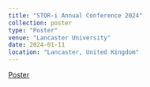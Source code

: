 ```yaml
---
title: "STOR-i Annual Conference 2024"
collection: poster
type: "Poster"
venue: "Lancaster University"
date: 2024-01-11
location: "Lancaster, United Kingdom"
---
```


[Poster](/files/STORiConf.pdf)
